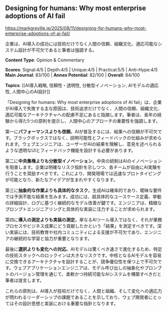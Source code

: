 ## Designing for humans: Why most enterprise adoptions of AI fail

https://markgreville.ie/2025/08/11/designing-for-humans-why-most-enterprise-adoptions-of-ai-fail/

企業は、AI導入の成功には技術だけでなく人間の信頼、組織文化、適応可能なシステム設計が不可欠であると筆者は強調する。

**Content Type**: Opinion & Commentary

**Scores**: Signal:4/5 | Depth:4/5 | Unique:4/5 | Practical:5/5 | Anti-Hype:4/5
**Main Journal**: 83/100 | **Annex Potential**: 82/100 | **Overall**: 84/100

**Topics**: [[AI導入戦略, 信頼性・透明性, 分散型イノベーション, AIモデルの適応性, 人間中心のAI設計]]

「Designing for humans: Why most enterprise adoptions of AI fail」は、企業がAI導入で失敗する主な原因は、技術追求だけでなく、人間の信頼、組織文化、適応可能なアーキテクチャへの配慮不足にあると指摘します。筆者は、長年の経験から得た5つの原則を提示し、人間中心のアプローチの重要性を強調します。

第一に**パフォーマンスよりも信頼**。AIが普及するには、結果への信頼が不可欠です。ブラックボックスではなく、説明可能性とフィードバックの仕組みが求められます。ウェブエンジニアは、ユーザーがAIの結果を理解し、意見を述べられるような透明なUIとフィードバック機能を設計する必要があります。

第二に**中央集権よりも分散型イノベーション**。中央の統制はAIのイノベーションを阻害します。企業は明確なリスク指針を示しつつ、各チームが自由にAI実験を行うことを奨励すべきです。これにより、開発現場では迅速なプロトタイピングが可能となり、新たなアイデアが生まれやすくなります。

第三に**抽象的な作業よりも具体的なタスク**。生成AIは確率的であり、曖昧な要件では予測不能な結果を生みます。成功には、超具体的なユースケース定義、挙動の詳細設計、ログに基づく継続的なモデル改善が鍵です。エンジニアは、精緻なプロンプトエンジニアリングと具体的な実装に注力することが求められます。

第四に**導入の測定よりも実装の測定**。単なるAIツール導入ではなく、それが業務プロセスやビジネス成果にどう貢献したかという「結果」を測定すべきです。深い実装には、技術教育や社内コミュニティによる支援が不可欠であり、エンジニアの継続的な学習と協力が重要となります。

最後に**選択よりも変化への対応**。AIモデルは驚くべき速さで進化するため、特定の技術スタックへのロックインは大きなリスクです。中核となるAIモデルを容易に交換できるアーキテクチャを設計することが、競争優位性を保つ上で不可欠です。ウェブアプリケーションエンジニアは、モデル呼び出しの抽象化やプロンプトのバージョン管理を通じて、柔軟かつ持続可能なAIシステムを構築すべきだと筆者は提言します。

これらの原則は、AI導入が技術だけでなく、人間と組織、そして変化への適応力が問われるリーダーシップの課題であることを示しており、ウェブ開発者にとってはその設計思想と実装における重要な指針となります。